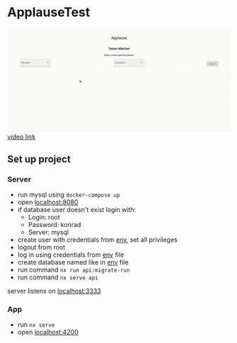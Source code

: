 # ApplauseTest

![](https://github.com/Konradszk/applause-task/blob/main/result.gif)
[video link](https://github.com/Konradszk/applause-task/blob/main/result.mov)

## Set up project
### Server

- run mysql using `docker-compose up`
- open [localhost:8080](http://localhost:8080)
- if database user doesn't exist login with:
  - Login: root
  - Password: konrad
  - Server: mysql
- create user with credentials from [env](apps/api/.env), set all privileges
- logout from root
- log in using credentials from [env](apps/api/.env) file
- create database named like in [env](apps/api/.env) file
- run command `nx run api:migrate-run`
- run command `nx serve api`

server listens on [localhost:3333](http://localhost:3333)

### App

- run `nx serve`
- open [localhost:4200](http://localhost:4200)
